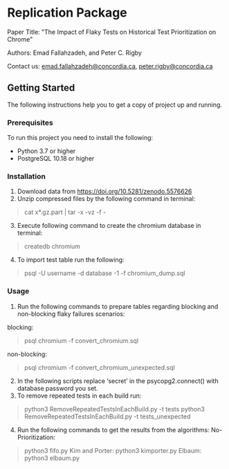 # Replication Package
Paper Title: "The Impact of Flaky Tests on Historical Test Prioritization on Chrome"

Authors: Emad Fallahzadeh, and Peter C. Rigby

Contact us: emad.fallahzadeh@concordia.ca, peter.rigby@concordia.ca

## Getting Started
The following instructions help you to get a copy of project up and running.

### Prerequisites
To run this project you need to install the following:
* Python 3.7 or higher
* PostgreSQL 10.18 or higher

### Installation
1. Download data from https://doi.org/10.5281/zenodo.5576626
2. Unzip compressed files by the following command in terminal:
> cat x*.gz.part | tar -x -vz -f -
3. Execute following command to create the chromium database in terminal:
> createdb chromium
4. To import test table run the following:
> psql -U username -d database -1 -f chromium_dump.sql


### Usage
1. Run the following commands to prepare tables regarding blocking and non-blocking flaky failures scenarios:

blocking:
> psql chromium -f convert_chromium.sql

non-blocking:
> psql chromium -f convert_chromium_unexpected.sql

2. In the following scripts replace ‘secret’ in the psycopg2.connect() with database password you set.
3. To remove repeated tests in each build run:
> python3 RemoveRepeatedTestsInEachBuild.py -t tests
> python3 RemoveRepeatedTestsInEachBuild.py -t tests_unexpected
4. Run the following commands to get the results from the algorithms:
No-Prioritization:
> python3 fifo.py
Kim and Porter:
> python3 kimporter.py
Elbaum:
> python3 elbaum.py
